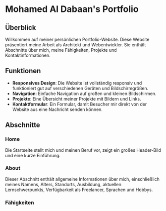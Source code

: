 # Mohamed Al Dabaan's Portfolio

## Überblick

Willkommen auf meiner persönlichen Portfolio-Website. Diese Website präsentiert meine Arbeit als Architekt und Webentwickler. Sie enthält Abschnitte über mich, meine Fähigkeiten, Projekte und Kontaktinformationen.

## Funktionen

- **Responsives Design**: Die Website ist vollständig responsiv und funktioniert gut auf verschiedenen Geräten und Bildschirmgrößen.
- **Navigation**: Einfache Navigation auf großen und kleinen Bildschirmen.
- **Projekte**: Eine Übersicht meiner Projekte mit Bildern und Links.
- **Kontaktformular**: Ein Formular, damit Besucher mir direkt von der Website aus eine Nachricht senden können.

## Abschnitte

### Home

Die Startseite stellt mich und meinen Beruf vor, zeigt ein großes Header-Bild und eine kurze Einführung.

### About
Dieser Abschnitt enthält allgemeine Informationen über mich, einschließlich meines Namens, Alters, Standorts, Ausbildung, aktuellen Lernschwerpunkts, Verfügbarkeit als Freelancer, Sprachen und Hobbys.

### Fähigkeiten
